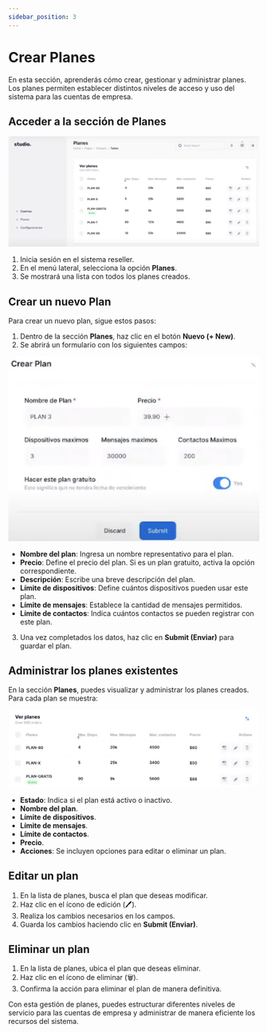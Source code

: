 ```yaml
---
sidebar_position: 3
---
```


# Crear Planes

En esta sección, aprenderás cómo crear, gestionar y administrar planes. Los planes permiten establecer distintos niveles de acceso y uso del sistema para las cuentas de empresa.

## Acceder a la sección de Planes

![Descripción de la imagen](img/Admin_Planes.png)

1. Inicia sesión en el sistema reseller.
2. En el menú lateral, selecciona la opción **Planes**.
3. Se mostrará una lista con todos los planes creados.

## Crear un nuevo Plan

Para crear un nuevo plan, sigue estos pasos:

1. Dentro de la sección **Planes**, haz clic en el botón **Nuevo (+ New)**.
2. Se abrirá un formulario con los siguientes campos:

![Descripción de la imagen](img/Admin_Crearplan.png)

   - **Nombre del plan**: Ingresa un nombre representativo para el plan.
   - **Precio**: Define el precio del plan. Si es un plan gratuito, activa la opción correspondiente.
   - **Descripción**: Escribe una breve descripción del plan.
   - **Límite de dispositivos**: Define cuántos dispositivos pueden usar este plan.
   - **Límite de mensajes**: Establece la cantidad de mensajes permitidos.
   - **Límite de contactos**: Indica cuántos contactos se pueden registrar con este plan.
3. Una vez completados los datos, haz clic en **Submit (Enviar)** para guardar el plan.

## Administrar los planes existentes
En la sección **Planes**, puedes visualizar y administrar los planes creados. Para cada plan se muestra:

![Descripción de la imagen](img/Admin_Crearpla.png)

- **Estado**: Indica si el plan está activo o inactivo.
- **Nombre del plan**.
- **Límite de dispositivos**.
- **Límite de mensajes**.
- **Límite de contactos**.
- **Precio**.
- **Acciones**: Se incluyen opciones para editar o eliminar un plan.

## Editar un plan
1. En la lista de planes, busca el plan que deseas modificar.
2. Haz clic en el ícono de edición (🖊️).
3. Realiza los cambios necesarios en los campos.
4. Guarda los cambios haciendo clic en **Submit (Enviar)**.

## Eliminar un plan
1. En la lista de planes, ubica el plan que deseas eliminar.
2. Haz clic en el ícono de eliminar (🗑️).
3. Confirma la acción para eliminar el plan de manera definitiva.

Con esta gestión de planes, puedes estructurar diferentes niveles de servicio para las cuentas de empresa y administrar de manera eficiente los recursos del sistema.


